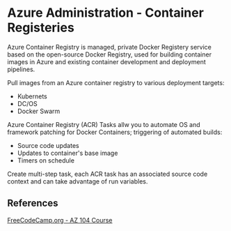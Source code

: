 
# Azure Administration - Container Registeries

Azure Container Registry is managed, private Docker Registery service based on the open-source Docker Registry, used for building container images in Azure and existing container development and deployment pipelines.

Pull images from an Azure container registry to various deployment targets:
- Kubernets
- DC/OS
- Docker Swarm

Azure Container Registry (ACR) Tasks allw you to automate OS and framework patching for Docker Containers; triggering of automated builds:
- Source code updates
- Updates to container's base image
- Timers on schedule

Create multi-step task, each ACR task has an associated source code context and can take advantage of run variables.

## References

[FreeCodeCamp.org - AZ 104 Course](https://www.youtube.com/watch?v=10PbGbTUSAg&t=3458s)